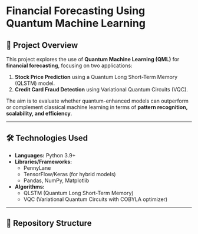 # Financial Forecasting Using Quantum Machine Learning

## 📌 Project Overview
This project explores the use of **Quantum Machine Learning (QML)** for **financial forecasting**, focusing on two applications:  
1. **Stock Price Prediction** using a Quantum Long Short-Term Memory (QLSTM) model.  
2. **Credit Card Fraud Detection** using Variational Quantum Circuits (VQC).  

The aim is to evaluate whether quantum-enhanced models can outperform or complement classical machine learning in terms of **pattern recognition, scalability, and efficiency**.

---

## 🛠️ Technologies Used
- **Languages:** Python 3.9+  
- **Libraries/Frameworks:**   
  - PennyLane  
  - TensorFlow/Keras (for hybrid models)  
  - Pandas, NumPy, Matplotlib  
- **Algorithms:**  
  - QLSTM (Quantum Long Short-Term Memory)  
  - VQC (Variational Quantum Circuits with COBYLA optimizer)  

---

## 📂 Repository Structure

